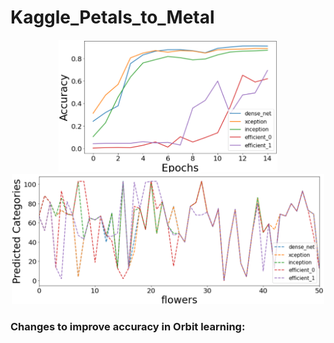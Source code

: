 # Kaggle_Petals_to_Metal

<p align="center">
<img src="https://github.com/maneesh51/Kaggle_Petals_to_Metal/blob/main/Fig1.png" width="350">
<img src="https://github.com/maneesh51/Kaggle_Petals_to_Metal/blob/main/Fig2.png"width="500">
</p>

### Changes to improve accuracy in Orbit learning:
